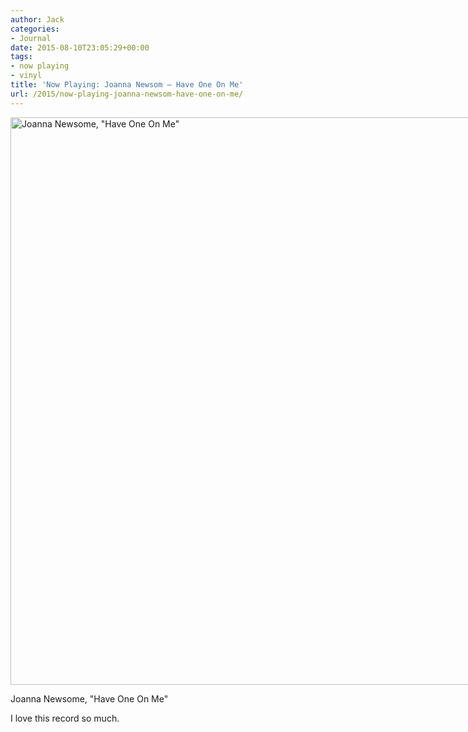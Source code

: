 ```yaml
---
author: Jack
categories:
- Journal
date: 2015-08-10T23:05:29+00:00
tags:
- now playing
- vinyl
title: 'Now Playing: Joanna Newsom – Have One On Me'
url: /2015/now-playing-joanna-newsom-have-one-on-me/
---
```


<div id="attachment_4812" style="width: 850px" class="wp-caption alignnone">
  <a href="/img/2015/08/IMG_1129.jpg"><img class="wp-image-4812 size-large" src="/img/2015/08/IMG_1129-947x1024.jpg" alt="Joanna Newsome, &quot;Have One On Me&quot;" width="840" height="908" srcset="/img/2015/08/IMG_1129-947x1024.jpg 947w, /img/2015/08/IMG_1129-278x300.jpg 278w, /img/2015/08/IMG_1129-768x830.jpg 768w, /img/2015/08/IMG_1129.jpg 1184w" sizes="(max-width: 840px) 100vw, 840px" /></a>
  
  <p class="wp-caption-text">
    Joanna Newsome, "Have One On Me"
  </p>
</div>

I love this record so much.